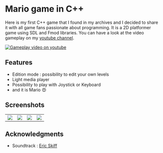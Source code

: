# Mario game in C++

Here is my first C++ game that I found in my archives and I decided to share it with all game fans passionate about programming. It is a 2D platformer game using SDL and Fmod libraries. You can have a look at the video gameplay on my [youtube channel](https://youtu.be/iYIdbkTRREM).

[![Gameplay video on youtube](https://j.gifs.com/mOwXWG.gif)](https://youtu.be/iYIdbkTRREM)

## Features

- Edition mode : possibility to edit your own levels
- Light media player
- Possibility to play with Joystick or Keyboard
- and it is Mario :heart_eyes:

## Screenshots

<table style="width:100%">
  <tr>
    <td>
      <img src="https://github.com/ndongmo/Mario-Like-Game/blob/master/screenshots/menu.PNG" />
    </td>
    <td>
      <img src="https://github.com/ndongmo/Mario-Like-Game/blob/master/screenshots/game.PNG" />
    </td>
    <td>
     <img src="https://github.com/ndongmo/Mario-Like-Game/blob/master/screenshots/edition.PNG" />
    </td>
    <td>
      <img src="https://github.com/ndongmo/Mario-Like-Game/blob/master/screenshots/media.PNG" />
    </td>
  </tr>
 </table>
 
## Acknowledgments

- Soundtrack : [Eric Skiff](https://soundcloud.com/eric-skiff)
